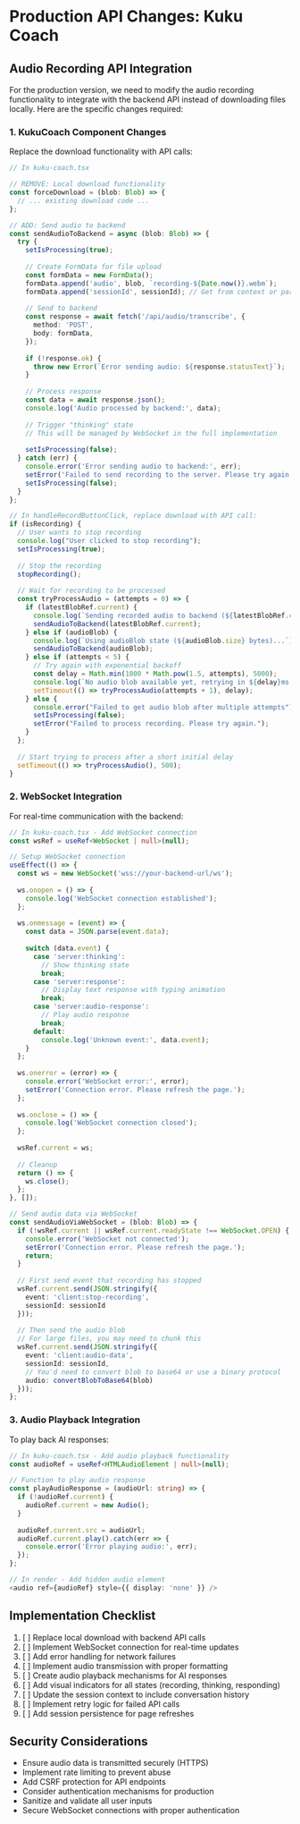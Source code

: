 # Production API Changes: Kuku Coach

## Audio Recording API Integration

For the production version, we need to modify the audio recording functionality to integrate with the backend API instead of downloading files locally. Here are the specific changes required:

### 1. KukuCoach Component Changes

Replace the download functionality with API calls:

```typescript
// In kuku-coach.tsx

// REMOVE: Local download functionality
const forceDownload = (blob: Blob) => {
  // ... existing download code ...
};

// ADD: Send audio to backend
const sendAudioToBackend = async (blob: Blob) => {
  try {
    setIsProcessing(true);
    
    // Create FormData for file upload
    const formData = new FormData();
    formData.append('audio', blob, `recording-${Date.now()}.webm`);
    formData.append('sessionId', sessionId); // Get from context or params
    
    // Send to backend
    const response = await fetch('/api/audio/transcribe', {
      method: 'POST',
      body: formData,
    });
    
    if (!response.ok) {
      throw new Error(`Error sending audio: ${response.statusText}`);
    }
    
    // Process response
    const data = await response.json();
    console.log('Audio processed by backend:', data);
    
    // Trigger "thinking" state
    // This will be managed by WebSocket in the full implementation
    
    setIsProcessing(false);
  } catch (err) {
    console.error('Error sending audio to backend:', err);
    setError('Failed to send recording to the server. Please try again.');
    setIsProcessing(false);
  }
};

// In handleRecordButtonClick, replace download with API call:
if (isRecording) {
  // User wants to stop recording
  console.log("User clicked to stop recording");
  setIsProcessing(true);
  
  // Stop the recording
  stopRecording();
  
  // Wait for recording to be processed
  const tryProcessAudio = (attempts = 0) => {
    if (latestBlobRef.current) {
      console.log(`Sending recorded audio to backend (${latestBlobRef.current.size} bytes)...`);
      sendAudioToBackend(latestBlobRef.current);
    } else if (audioBlob) {
      console.log(`Using audioBlob state (${audioBlob.size} bytes)...`);
      sendAudioToBackend(audioBlob);
    } else if (attempts < 5) {
      // Try again with exponential backoff
      const delay = Math.min(1000 * Math.pow(1.5, attempts), 5000);
      console.log(`No audio blob available yet, retrying in ${delay}ms (attempt ${attempts + 1}/5)`);
      setTimeout(() => tryProcessAudio(attempts + 1), delay);
    } else {
      console.error("Failed to get audio blob after multiple attempts");
      setIsProcessing(false);
      setError("Failed to process recording. Please try again.");
    }
  };
  
  // Start trying to process after a short initial delay
  setTimeout(() => tryProcessAudio(), 500);
}
```

### 2. WebSocket Integration

For real-time communication with the backend:

```typescript
// In kuku-coach.tsx - Add WebSocket connection
const wsRef = useRef<WebSocket | null>(null);

// Setup WebSocket connection
useEffect(() => {
  const ws = new WebSocket('wss://your-backend-url/ws');
  
  ws.onopen = () => {
    console.log('WebSocket connection established');
  };
  
  ws.onmessage = (event) => {
    const data = JSON.parse(event.data);
    
    switch (data.event) {
      case 'server:thinking':
        // Show thinking state
        break;
      case 'server:response':
        // Display text response with typing animation
        break;
      case 'server:audio-response':
        // Play audio response
        break;
      default:
        console.log('Unknown event:', data.event);
    }
  };
  
  ws.onerror = (error) => {
    console.error('WebSocket error:', error);
    setError('Connection error. Please refresh the page.');
  };
  
  ws.onclose = () => {
    console.log('WebSocket connection closed');
  };
  
  wsRef.current = ws;
  
  // Cleanup
  return () => {
    ws.close();
  };
}, []);

// Send audio data via WebSocket
const sendAudioViaWebSocket = (blob: Blob) => {
  if (!wsRef.current || wsRef.current.readyState !== WebSocket.OPEN) {
    console.error('WebSocket not connected');
    setError('Connection error. Please refresh the page.');
    return;
  }
  
  // First send event that recording has stopped
  wsRef.current.send(JSON.stringify({
    event: 'client:stop-recording',
    sessionId: sessionId
  }));
  
  // Then send the audio blob
  // For large files, you may need to chunk this
  wsRef.current.send(JSON.stringify({
    event: 'client:audio-data',
    sessionId: sessionId,
    // You'd need to convert blob to base64 or use a binary protocol
    audio: convertBlobToBase64(blob)
  }));
};
```

### 3. Audio Playback Integration

To play back AI responses:

```typescript
// In kuku-coach.tsx - Add audio playback functionality
const audioRef = useRef<HTMLAudioElement | null>(null);

// Function to play audio response
const playAudioResponse = (audioUrl: string) => {
  if (!audioRef.current) {
    audioRef.current = new Audio();
  }
  
  audioRef.current.src = audioUrl;
  audioRef.current.play().catch(err => {
    console.error('Error playing audio:', err);
  });
};

// In render - Add hidden audio element
<audio ref={audioRef} style={{ display: 'none' }} />
```

## Implementation Checklist

1. [ ] Replace local download with backend API calls
2. [ ] Implement WebSocket connection for real-time updates
3. [ ] Add error handling for network failures
4. [ ] Implement audio transmission with proper formatting
5. [ ] Create audio playback mechanisms for AI responses
6. [ ] Add visual indicators for all states (recording, thinking, responding)
7. [ ] Update the session context to include conversation history
8. [ ] Implement retry logic for failed API calls
9. [ ] Add session persistence for page refreshes

## Security Considerations

- Ensure audio data is transmitted securely (HTTPS)
- Implement rate limiting to prevent abuse
- Add CSRF protection for API endpoints
- Consider authentication mechanisms for production
- Sanitize and validate all user inputs
- Secure WebSocket connections with proper authentication